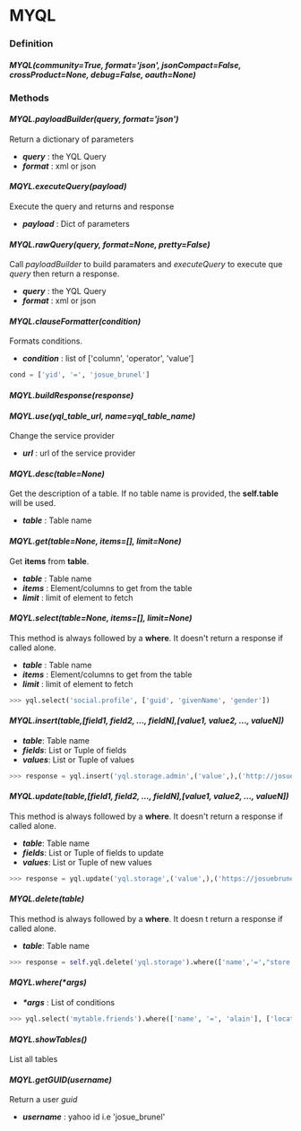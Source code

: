 MYQL
====

### **Definition**

#### *MYQL(community=True, format='json', jsonCompact=False, crossProduct=None, debug=False, oauth=None)*

### **Methods**

#### *MYQL.payloadBuilder(query, format='json')*

Return a dictionary of parameters

* ***query*** : the YQL Query
* ***format*** : xml or json

#### *MQYL.executeQuery(payload)*

Execute the query and returns and response

* ***payload*** : Dict of parameters


#### *MYQL.rawQuery(query, format=None, pretty=False)*

Call *payloadBuilder* to build paramaters and *executeQuery* to execute que *query* then return a response.

* ***query*** : the YQL Query
* ***format*** : xml or json

#### *MYQL.clauseFormatter(condition)*

Formats conditions. 

*  ***condition*** : list of ['column', 'operator', 'value']
```python
cond = ['yid', '=', 'josue_brunel']
```


#### *MQYL.buildResponse(response)*

#### *MQYL.use(yql_table_url, name=yql_table_name)*

 Change the service provider

* ***url*** : url of the service provider


#### *MQYL.desc(table=None)*

Get the description of a table.
If no table name is provided, the **self.table** will be used.

* ***table*** : Table name

#### *MQYL.get(table=None, items=[], limit=None)*

Get **items** from **table**.

* ***table*** : Table name
* ***items*** : Element/columns to get from the table
* ***limit*** : limit of element to fetch


#### *MQYL.select(table=None, items=[], limit=None)*
This method is always followed by a **where**. It doesn't return a response if called alone.

* ***table*** : Table name
* ***items*** : Element/columns to get from the table
* ***limit*** : limit of element to fetch

```python
>>> yql.select('social.profile', ['guid', 'givenName', 'gender'])
```

#### *MYQL.insert(table,[field1, field2, ..., fieldN],[value1, value2, ..., valueN])*
* ***table***: Table name
* ***fields***: List or Tuple of fields
* ***values***: List or Tuple of values

```python
>>> response = yql.insert('yql.storage.admin',('value',),('http://josuebrunel.org',))
```

#### *MYQL.update(table,[field1, field2, ..., fieldN],[value1, value2, ..., valueN])*
This method is always followed by a **where**. It doesn't return a response if called alone.

* ***table***: Table name
* ***fields***: List or Tuple of fields to update
* ***values***: List or Tuple of new values

```python
>>> response = yql.update('yql.storage',('value',),('https://josuebrunel.org',)).where(['name','=',"store://Rqb5fbQyDvrfHJiClWnZ6q"])
```

#### *MYQL.delete(table)*
This method is always followed by a **where**. It doesn t return a response if called alone.

* ***table***: Table name

```python
>>> response = self.yql.delete('yql.storage').where(['name','=',"store://Rqb5fbQyDvrfHJiClWnZ6q"])
```

#### *MQYL.where(\*args)*

* ***\*args*** : List of conditions

```python
>>> yql.select('mytable.friends').where(['name', '=', 'alain'], ['location', '!=', 'paris'])
```

#### *MQYL.showTables()*

List all tables 

#### *MQYL.getGUID(username)*

Return a user *guid* 

* ***username*** : yahoo id i.e 'josue_brunel'
